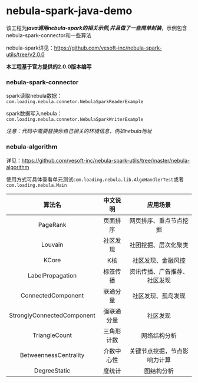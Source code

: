 # nebula-spark-java-demo

该工程为***java调用nebula-spark的相关示例,并且做了一些简单封装***，示例包含nebula-spark-connector和一些算法

nebula-spark详见：https://github.com/vesoft-inc/nebula-spark-utils/tree/v2.0.0

**本工程基于官方提供的2.0.0版本编写**

### nebula-spark-connector

spark读取nebula数据：
`com.loading.nebula.connetor.NebulaSparkReaderExample`

spark数据写入nebula：
`com.loading.nebula.connetor.NebulaSparkWriterExample`

*注意：代码中需要替换你自己相关的环境信息，例如nebula地址*

### nebula-algorithm

详见：https://github.com/vesoft-inc/nebula-spark-utils/tree/master/nebula-algorithm

使用方式可具体查看单元测试`com.loading.nebula.lib.AlgoHandlerTest`或者`com.loading.nebula.Main`

|           算法名          |中文说明|应用场景|
 |:------------------------:|:-----------:|:----:|
 |         PageRank         |  页面排序  | 网页排序、重点节点挖掘|
 |         Louvain          |  社区发现  | 社团挖掘、层次化聚类|
 |          KCore           |    K核    |社区发现、金融风控|
 |     LabelPropagation     |  标签传播  |资讯传播、广告推荐、社区发现|
 |    ConnectedComponent    |  联通分量  |社区发现、孤岛发现|
 |StronglyConnectedComponent| 强联通分量  |社区发现|
 |       TriangleCount      | 三角形计数  |网络结构分析|
 |   BetweennessCentrality  | 介数中心性  |关键节点挖掘，节点影响力计算|
 |        DegreeStatic      |   度统计   |图结构分析|
 


